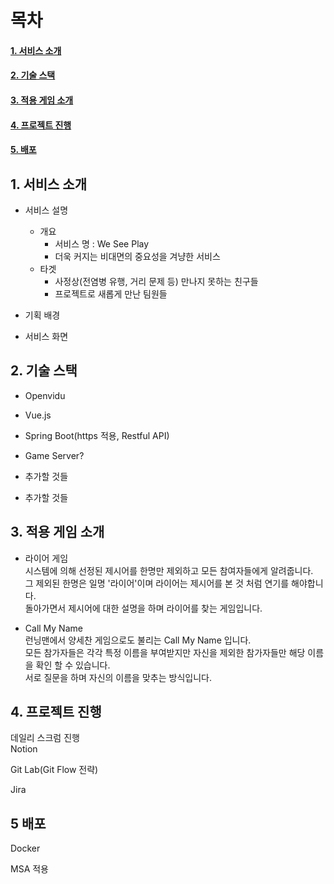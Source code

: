 # 목차
#### [1. 서비스 소개](#1.-서비스-소개)  
#### [2. 기술 스택](#2.-기술-스택)  
#### [3. 적용 게임 소개](#3.-적용-게임-소개)  
#### [4. 프로젝트 진행](#4.-적용-게임-소개)  
#### [5. 배포](#5-배포)  
## 1. 서비스 소개  
* 서비스 설명  
    + 개요  
        * 서비스 명 : We See Play    
        * 더욱 커지는 비대면의 중요성을 겨냥한 서비스  
    * 타겟  
        * 사정상(전염병 유행, 거리 문제 등) 만나지 못하는 친구들  
        * 프로젝트로 새롭게 만난 팀원들  
              
* 기획 배경  

* 서비스 화면  

## 2. 기술 스택  
* Openvidu  

* Vue.js  

* Spring Boot(https 적용, Restful API)  

* Game Server?  

* 추가할 것들  

* 추가할 것들  

## 3. 적용 게임 소개  
* 라이어 게임  
시스템에 의해 선정된 제시어를 한명만 제외하고 모든 참여자들에게 알려줍니다.  
그 제외된 한명은 일명 '라이어'이며 라이어는 제시어를 본 것 처럼 연기를 해야합니다.  
돌아가면서 제시어에 대한 설명을 하며 라이어를 찾는 게임입니다.  

* Call My Name  
런닝맨에서 양세찬 게임으로도 불리는 Call My Name 입니다.  
모든 참가자들은 각각 특정 이름을 부여받지만 자신을 제외한 참가자들만 해당 이름을 확인 할 수 있습니다.  
서로 질문을 하며 자신의 이름을 맞추는 방식입니다.  
## 4. 프로젝트 진행  
데일리 스크럼 진행  
Notion  

Git Lab(Git Flow 전략)  

Jira  

## 5 배포  

Docker  

MSA 적용  
